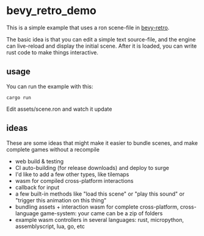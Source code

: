 # bevy_retro_demo

This is a simple example that uses a ron scene-file in [bevy-retro](https://github.com/katharostech/bevy_retro).

The basic idea is that you can edit a simple text source-file, and the engine can live-reload and display the initial scene. After it is loaded, you can write rust code to make things interactive.

## usage

You can run the example with this:

```
cargo run
```

Edit assets/scene.ron and watch it update

## ideas

These are some ideas that might make it easier to bundle scenes, and make complete games without a recompile

- web build & testing
- CI auto-building (for release downloads) and deploy to surge
- I'd like to add a few other types, like tilemaps
- wasm for compiled cross-platform interactions
- callback for input
- a few built-in methods like "load this scene" or "play this sound" or "trigger this animation on this thing"
- bundling assets + interaction wasm for complete cross-platform, cross-language game-system: your came can be a zip of folders
- example wasm controllers in several languages: rust, micropython, assemblyscript, lua, go, etc